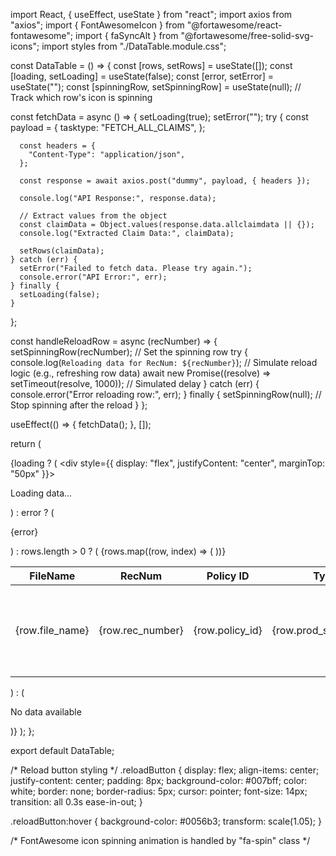 import React, { useEffect, useState } from "react";
import axios from "axios";
import { FontAwesomeIcon } from "@fortawesome/react-fontawesome";
import { faSyncAlt } from "@fortawesome/free-solid-svg-icons";
import styles from "./DataTable.module.css";

const DataTable = () => {
  const [rows, setRows] = useState([]);
  const [loading, setLoading] = useState(false);
  const [error, setError] = useState("");
  const [spinningRow, setSpinningRow] = useState(null); // Track which row's icon is spinning

  const fetchData = async () => {
    setLoading(true);
    setError("");
    try {
      const payload = {
        tasktype: "FETCH_ALL_CLAIMS",
      };

      const headers = {
        "Content-Type": "application/json",
      };

      const response = await axios.post("dummy", payload, { headers });

      console.log("API Response:", response.data);

      // Extract values from the object
      const claimData = Object.values(response.data.allclaimdata || {});
      console.log("Extracted Claim Data:", claimData);

      setRows(claimData);
    } catch (err) {
      setError("Failed to fetch data. Please try again.");
      console.error("API Error:", err);
    } finally {
      setLoading(false);
    }
  };

  const handleReloadRow = async (recNumber) => {
    setSpinningRow(recNumber); // Set the spinning row
    try {
      console.log(`Reloading data for RecNum: ${recNumber}`);
      // Simulate reload logic (e.g., refreshing row data)
      await new Promise((resolve) => setTimeout(resolve, 1000)); // Simulated delay
    } catch (err) {
      console.error("Error reloading row:", err);
    } finally {
      setSpinningRow(null); // Stop spinning after the reload
    }
  };

  useEffect(() => {
    fetchData();
  }, []);

  return (
    <div className={styles.tableContainer}>
      {loading ? (
        <div style={{ display: "flex", justifyContent: "center", marginTop: "50px" }}>
          <p>Loading data...</p>
        </div>
      ) : error ? (
        <p className={styles.error}>{error}</p>
      ) : rows.length > 0 ? (
        <table className={styles.table}>
          <thead>
            <tr>
              <th>FileName</th>
              <th>RecNum</th>
              <th>Policy ID</th>
              <th>Type</th>
              <th>Summary</th>
              <th>Status</th>
              <th>Actions</th>
            </tr>
          </thead>
          <tbody>
            {rows.map((row, index) => (
              <tr key={index}>
                <td>{row.file_name}</td>
                <td>{row.rec_number}</td>
                <td>{row.policy_id}</td>
                <td>{row.prod_sheet_type}</td>
                <td>{row.summary}</td>
                <td>{row.status || "Pending"}</td>
                <td>
                  <button
                    className={styles.reloadButton}
                    onClick={() => handleReloadRow(row.rec_number)}
                  >
                    <FontAwesomeIcon
                      icon={faSyncAlt}
                      className={spinningRow === row.rec_number ? "fa-spin" : ""}
                    />
                  </button>
                </td>
              </tr>
            ))}
          </tbody>
        </table>
      ) : (
        <p className={styles.noData}>No data available</p>
      )}
    </div>
  );
};

export default DataTable;



/* Reload button styling */
.reloadButton {
  display: flex;
  align-items: center;
  justify-content: center;
  padding: 8px;
  background-color: #007bff;
  color: white;
  border: none;
  border-radius: 5px;
  cursor: pointer;
  font-size: 14px;
  transition: all 0.3s ease-in-out;
}

.reloadButton:hover {
  background-color: #0056b3;
  transform: scale(1.05);
}

/* FontAwesome icon spinning animation is handled by "fa-spin" class */
